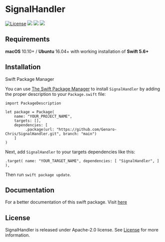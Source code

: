 # SignalHandler

[![License](https://img.shields.io/badge/License-Apache_2.0-blue.svg)](https://opensource.org/licenses/Apache-2.0)
<img src="https://img.shields.io/badge/Swift-5.7_5.8_5.9-Orange?style=flat-square" />
<img src="https://img.shields.io/badge/platforms-macOS%20%7C%20Linux-lightgrey.svg" /> 
[![](https://img.shields.io/endpoint?url=https%3A%2F%2Fswiftpackageindex.com%2Fapi%2Fpackages%2FGenaro-Chris%2FSignalHandler%2Fbadge%3Ftype%3Dswift-versions)](https://swiftpackageindex.com/Genaro-Chris/SignalHandler)


## Requirements 
**macOS** 10.10+ / **Ubuntu** 16.04+ with
working installation of **Swift 5.6+** 

## Installation 


Swift Package Manager</br>
<p>You can use <a href="https://swift.org/package-manager">The Swift Package Manager</a> to install <code>SignalHandler</code> by adding the proper description to your <code>Package.swift</code> file:</p>
  
<pre><code class="swift language-swift">import PackageDescription  

let package = Package(
    name: "YOUR_PROJECT_NAME", 
    targets: [],
    dependencies: [ 
         .package(url: "https://github.com/Genaro-Chris/SignalHandler.git", branch: "main") 
    ] 
) 
</code></pre> 

<p>Next, add <code>SignalHandler</code> to your targets dependencies like this:</p> 
<pre><code class="swift language-swift">.target( name: "YOUR_TARGET_NAME", dependencies: [ "SignalHandler", ] ),</code></pre> 
<p>Then run <code>swift package update</code>.</p> 


## Documentation 
For a better documentation of this swift package. Visit [here](https://genaro-chris.github.io/SignalHandler/documentation/signalhandler) 

## License 
SignalHandler is released under Apache-2.0 license. See [License](https://github.com/Genaro-Chris/SignalHandler/blob/main/license.txt) for more information.


